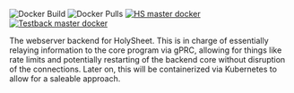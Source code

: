 ![Docker Build](https://github.com/HolySheet/HolySheetWebserver/workflows/Docker%20Build/badge.svg)
![Docker Pulls](https://img.shields.io/docker/pulls/rubbaboy/testback)
<a href="https://hub.docker.com/repository/docker/rubbaboy/hs"><img src="https://byob.yarr.is/HolySheet/HolySheet/hs" alt="HS master docker"/></a>
<a href="https://hub.docker.com/repository/docker/rubbaboy/testback"><img src="https://byob.yarr.is/HolySheet/HolySheetWebserver/testback" alt="Testback master docker"/></a>

The webserver backend for HolySheet. This is in charge of essentially relaying information to the core program via gPRC, allowing for things like rate limits and potentially restarting of the backend core without disruption of the connections. Later on, this will be containerized via Kubernetes to allow for a saleable approach.
